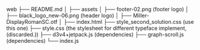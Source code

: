 web
├── README.md
│
├── assets
│   ├── footer-02.png (footer logo)
│   ├── black_logo_new-06.png (header logo)
│   ├── Miller-DisplayRomanSC.otf
│
├── index.html
├── style_second_solution.css (use this one)
├── style.css (the stylesheet for different typeface implement, (discarded.))
├── d3v4+jetpack.js (dependencies)
├── graph-scroll.js (dependencies)
└── index.js
